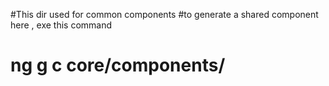 #This dir used for common components
#to generate a shared component here , exe this command
# ng g c core/components/<component-name>
